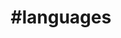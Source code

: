 ---
title                : "#languages"
layout               : timeline
permalink            : "/tag/languages"
tag                  : "#languages"
---